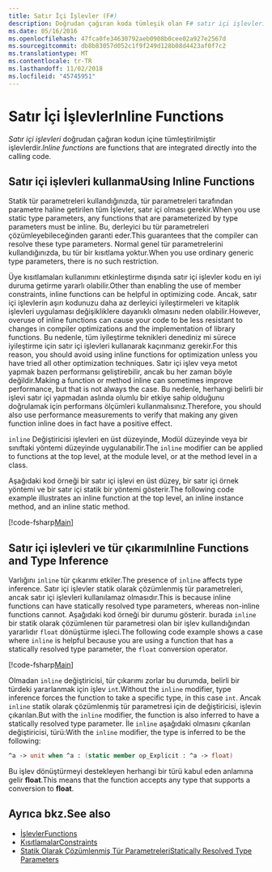 ```yaml
---
title: Satır İçi İşlevler (F#)
description: Doğrudan çağıran koda tümleşik olan F# satır içi işlevleri hakkında bilgi edinin.
ms.date: 05/16/2016
ms.openlocfilehash: 47fca0fe34630792aeb0908b0cee02a927e2567d
ms.sourcegitcommit: db8b83057d052c1f9f249d128b08d4423af0f7c2
ms.translationtype: MT
ms.contentlocale: tr-TR
ms.lasthandoff: 11/02/2018
ms.locfileid: "45745951"
---
```

# <a name="inline-functions"></a><span data-ttu-id="bdb44-103">Satır İçi İşlevler</span><span class="sxs-lookup"><span data-stu-id="bdb44-103">Inline Functions</span></span>

<span data-ttu-id="bdb44-104">*Satır içi işlevleri* doğrudan çağıran kodun içine tümleştirilmiştir işlevlerdir.</span><span class="sxs-lookup"><span data-stu-id="bdb44-104">*Inline functions* are functions that are integrated directly into the calling code.</span></span>

## <a name="using-inline-functions"></a><span data-ttu-id="bdb44-105">Satır içi işlevleri kullanma</span><span class="sxs-lookup"><span data-stu-id="bdb44-105">Using Inline Functions</span></span>

<span data-ttu-id="bdb44-106">Statik tür parametreleri kullandığınızda, tür parametreleri tarafından parametre haline getirilen tüm İşlevler, satır içi olması gerekir.</span><span class="sxs-lookup"><span data-stu-id="bdb44-106">When you use static type parameters, any functions that are parameterized by type parameters must be inline.</span></span> <span data-ttu-id="bdb44-107">Bu, derleyici bu tür parametreleri çözümleyebileceğinden garanti eder.</span><span class="sxs-lookup"><span data-stu-id="bdb44-107">This guarantees that the compiler can resolve these type parameters.</span></span> <span data-ttu-id="bdb44-108">Normal genel tür parametrelerini kullandığınızda, bu tür bir kısıtlama yoktur.</span><span class="sxs-lookup"><span data-stu-id="bdb44-108">When you use ordinary generic type parameters, there is no such restriction.</span></span>

<span data-ttu-id="bdb44-109">Üye kısıtlamaları kullanımını etkinleştirme dışında satır içi işlevler kodu en iyi duruma getirme yararlı olabilir.</span><span class="sxs-lookup"><span data-stu-id="bdb44-109">Other than enabling the use of member constraints, inline functions can be helpful in optimizing code.</span></span> <span data-ttu-id="bdb44-110">Ancak, satır içi işlevlerin aşırı kodunuzu daha az derleyici iyileştirmeleri ve kitaplık işlevleri uygulaması değişikliklere dayanıklı olmasını neden olabilir.</span><span class="sxs-lookup"><span data-stu-id="bdb44-110">However, overuse of inline functions can cause your code to be less resistant to changes in compiler optimizations and the implementation of library functions.</span></span> <span data-ttu-id="bdb44-111">Bu nedenle, tüm iyileştirme teknikleri denediniz mi sürece iyileştirme için satır içi işlevleri kullanarak kaçınmanız gerekir.</span><span class="sxs-lookup"><span data-stu-id="bdb44-111">For this reason, you should avoid using inline functions for optimization unless you have tried all other optimization techniques.</span></span> <span data-ttu-id="bdb44-112">Satır içi işlev veya metot yapmak bazen performansı geliştirebilir, ancak bu her zaman böyle değildir.</span><span class="sxs-lookup"><span data-stu-id="bdb44-112">Making a function or method inline can sometimes improve performance, but that is not always the case.</span></span> <span data-ttu-id="bdb44-113">Bu nedenle, herhangi belirli bir işlevi satır içi yapmadan aslında olumlu bir etkiye sahip olduğunu doğrulamak için performans ölçümleri kullanmalısınız.</span><span class="sxs-lookup"><span data-stu-id="bdb44-113">Therefore, you should also use performance measurements to verify that making any given function inline does in fact have a positive effect.</span></span>

<span data-ttu-id="bdb44-114">`inline` Değiştiricisi işlevleri en üst düzeyinde, Modül düzeyinde veya bir sınıftaki yöntemi düzeyinde uygulanabilir.</span><span class="sxs-lookup"><span data-stu-id="bdb44-114">The `inline` modifier can be applied to functions at the top level, at the module level, or at the method level in a class.</span></span>

<span data-ttu-id="bdb44-115">Aşağıdaki kod örneği bir satır içi işlevi en üst düzey, bir satır içi örnek yöntemi ve bir satır içi statik bir yöntemi gösterir.</span><span class="sxs-lookup"><span data-stu-id="bdb44-115">The following code example illustrates an inline function at the top level, an inline instance method, and an inline static method.</span></span>

[!code-fsharp[Main](../../../../samples/snippets/fsharp/lang-ref-3/snippet201.fs)]

## <a name="inline-functions-and-type-inference"></a><span data-ttu-id="bdb44-116">Satır içi işlevleri ve tür çıkarımı</span><span class="sxs-lookup"><span data-stu-id="bdb44-116">Inline Functions and Type Inference</span></span>

<span data-ttu-id="bdb44-117">Varlığını `inline` tür çıkarımı etkiler.</span><span class="sxs-lookup"><span data-stu-id="bdb44-117">The presence of `inline` affects type inference.</span></span> <span data-ttu-id="bdb44-118">Satır içi işlevler statik olarak çözümlenmiş tür parametreleri, ancak satır içi işlevleri kullanılamaz olmasıdır.</span><span class="sxs-lookup"><span data-stu-id="bdb44-118">This is because inline functions can have statically resolved type parameters, whereas non-inline functions cannot.</span></span> <span data-ttu-id="bdb44-119">Aşağıdaki kod örneği bir durumu gösterir. burada `inline` bir statik olarak çözümlenen tür parametresi olan bir işlev kullandığından yararlıdır `float` dönüştürme işleci.</span><span class="sxs-lookup"><span data-stu-id="bdb44-119">The following code example shows a case where `inline` is helpful because you are using a function that has a statically resolved type parameter, the `float` conversion operator.</span></span>

[!code-fsharp[Main](../../../../samples/snippets/fsharp/lang-ref-3/snippet202.fs)]

<span data-ttu-id="bdb44-120">Olmadan `inline` değiştiricisi, tür çıkarımı zorlar bu durumda, belirli bir türdeki yararlanmak için işlev `int`.</span><span class="sxs-lookup"><span data-stu-id="bdb44-120">Without the `inline` modifier, type inference forces the function to take a specific type, in this case `int`.</span></span> <span data-ttu-id="bdb44-121">Ancak `inline` statik olarak çözümlenmiş tür parametresi için de değiştiricisi, işlevin çıkarılan.</span><span class="sxs-lookup"><span data-stu-id="bdb44-121">But with the `inline` modifier, the function is also inferred to have a statically resolved type parameter.</span></span> <span data-ttu-id="bdb44-122">İle `inline` aşağıdaki olmasını çıkarılan değiştiricisi, türü:</span><span class="sxs-lookup"><span data-stu-id="bdb44-122">With the `inline` modifier, the type is inferred to be the following:</span></span>

```fsharp
^a -> unit when ^a : (static member op_Explicit : ^a -> float)
```

<span data-ttu-id="bdb44-123">Bu işlev dönüştürmeyi destekleyen herhangi bir türü kabul eden anlamına gelir **float**.</span><span class="sxs-lookup"><span data-stu-id="bdb44-123">This means that the function accepts any type that supports a conversion to **float**.</span></span>

## <a name="see-also"></a><span data-ttu-id="bdb44-124">Ayrıca bkz.</span><span class="sxs-lookup"><span data-stu-id="bdb44-124">See also</span></span>

- [<span data-ttu-id="bdb44-125">İşlevler</span><span class="sxs-lookup"><span data-stu-id="bdb44-125">Functions</span></span>](index.md)
- [<span data-ttu-id="bdb44-126">Kısıtlamalar</span><span class="sxs-lookup"><span data-stu-id="bdb44-126">Constraints</span></span>](../generics/constraints.md)
- [<span data-ttu-id="bdb44-127">Statik Olarak Çözümlenmiş Tür Parametreleri</span><span class="sxs-lookup"><span data-stu-id="bdb44-127">Statically Resolved Type Parameters</span></span>](../generics/statically-resolved-type-parameters.md)
